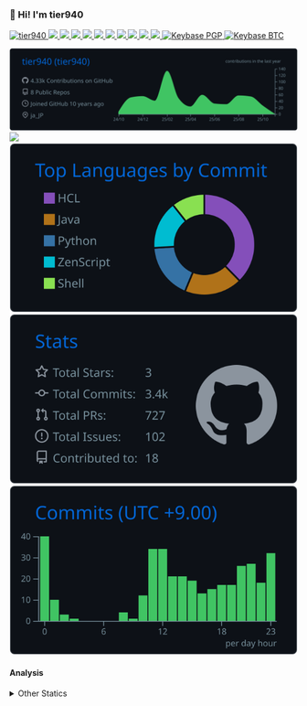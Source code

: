 ### 👋 Hi! I'm tier940

<p align="left"> 
  <a href="https://github.com/tier940/tier940/">
    <img src="https://komarev.com/ghpvc/?username=tier940" alt="tier940" />
  </a>
  <a href="http://twitter.com/tier940">
    <img height="20" src="https://img.shields.io/twitter/follow/tier940?label=Twitter&logo=twitter&style=flat" />
  </a>
  <a href="https://github.com/tier940">
    <img height="20" src="https://img.shields.io/github/followers/tier940?label=follow&logo=github&style=flat" />
  </a>
  <a href="https://www.reddit.com/user/tier940">
    <img height="20" src="https://img.shields.io/reddit/user-karma/combined/tier940?label=Reddit&logo=reddit&style=flat" />
  </a>
  <a href="https://stackoverflow.com/users/17317833/tier940">
    <img height="20" src="https://img.shields.io/stackexchange/stackoverflow/r/17317833?label=StackOverflow&logo=stack-overflow&style=flat" />
  </a>
  <a href="https://zenn.dev/tier940">
    <img height="20" src="https://zenn.badge.nikaera.com/s/tier940/likes" />
  </a>
  <a href="https://zenn.dev/tier940">
    <img height="20" src="https://zenn.badge.nikaera.com/s/tier940/followers" />
  </a>
  <a href="https://zenn.dev/tier940">
    <img height="20" src="https://zenn.badge.nikaera.com/s/tier940/articles" />
  </a>
  <a href="http://qiita.com/tier940">
    <img height="20" src="https://qiita-badge.apiapi.app/s/tier940/posts.svg" />
  </a>
  <a href="http://qiita.com/tier940">
    <img height="20" src="https://qiita-badge.apiapi.app/s/tier940/contributions.svg" />
  </a>
  <a href="https://github.com/tier940/tier940/">
    <img height="20" src="https://github.com/tier940/tier940/actions/workflows/main.yml/badge.svg" />
  </a>
  <a href="https://keybase.io/tier940">
    <img alt="Keybase PGP" src="https://img.shields.io/keybase/pgp/tier940">
  </a>
  <a href="https://keybase.io/tier940">
    <img alt="Keybase BTC" src="https://img.shields.io/keybase/btc/tier940">
  </a>
</p>

[![](https://raw.githubusercontent.com/tier940/tier940/main/profile-summary-card-output/github_dark/0-profile-details.svg)](https://github.com/vn7n24fzkq/github-profile-summary-cards)
[![](https://raw.githubusercontent.com/tier940/tier940/main/profile-summary-card-output/github_dark/1-repos-per-language.svg)](https://github.com/vn7n24fzkq/github-profile-summary-cards) [![](https://raw.githubusercontent.com/tier940/tier940/main/profile-summary-card-output/github_dark/2-most-commit-language.svg)](https://github.com/vn7n24fzkq/github-profile-summary-cards)
[![](https://raw.githubusercontent.com/tier940/tier940/main/profile-summary-card-output/github_dark/3-stats.svg)](https://github.com/vn7n24fzkq/github-profile-summary-cards) [![](https://raw.githubusercontent.com/tier940/tier940/main/profile-summary-card-output/github_dark/4-productive-time.svg)](https://github.com/vn7n24fzkq/github-profile-summary-cards)


#### Analysis
<!-- <img height="150" src="https://github.com/tier940/tier940/blob/master/images/stat.svg" alt="Alternative Text"/> -->

<details>
  <summary>Other Statics</summary>
  <!--START_SECTION:waka-->
![Code Time](http://img.shields.io/badge/Code%20Time-2%2C941%20hrs%2032%20mins-blue)

**🐱 My GitHub Data** 

> 📦 20.1 kB Used in GitHub's Storage 
 > 
> 💼 Opted to Hire
 > 
> 📜 10 Public Repositories 
 > 
> 🔑 1 Private Repositories 
 > 
**I'm an Early 🐤** 

```text
🌞 Morning                1354 commits        ████░░░░░░░░░░░░░░░░░░░░░   15.13 % 
🌆 Daytime                3264 commits        █████████░░░░░░░░░░░░░░░░   36.46 % 
🌃 Evening                3368 commits        █████████░░░░░░░░░░░░░░░░   37.62 % 
🌙 Night                  966 commits         ███░░░░░░░░░░░░░░░░░░░░░░   10.79 % 
```
📅 **I'm Most Productive on Saturday** 

```text
Monday                   889 commits         ██░░░░░░░░░░░░░░░░░░░░░░░   09.93 % 
Tuesday                  1619 commits        █████░░░░░░░░░░░░░░░░░░░░   18.09 % 
Wednesday                999 commits         ███░░░░░░░░░░░░░░░░░░░░░░   11.16 % 
Thursday                 1030 commits        ███░░░░░░░░░░░░░░░░░░░░░░   11.51 % 
Friday                   1140 commits        ███░░░░░░░░░░░░░░░░░░░░░░   12.73 % 
Saturday                 1774 commits        █████░░░░░░░░░░░░░░░░░░░░   19.82 % 
Sunday                   1501 commits        ████░░░░░░░░░░░░░░░░░░░░░   16.77 % 
```


📊 **This Week I Spent My Time On** 

```text
🕑︎ Time Zone: Asia/Tokyo

💬 Programming Languages: 
Java                     30 hrs 57 mins      ██████████████████░░░░░░░   72.81 % 
MCLang                   1 hr 27 mins        █░░░░░░░░░░░░░░░░░░░░░░░░   03.42 % 
Markdown                 1 hr 23 mins        █░░░░░░░░░░░░░░░░░░░░░░░░   03.27 % 
Other                    1 hr 15 mins        █░░░░░░░░░░░░░░░░░░░░░░░░   02.97 % 
YAML                     1 hr 11 mins        █░░░░░░░░░░░░░░░░░░░░░░░░   02.80 % 

🔥 Editors: 
IntelliJ                 35 hrs 15 mins      █████████████████████░░░░   82.93 % 
VS Code                  7 hrs 15 mins       ████░░░░░░░░░░░░░░░░░░░░░   17.07 % 

💻 Operating System: 
Windows                  41 hrs 22 mins      ████████████████████████░   97.33 % 
Linux                    1 hr 8 mins         █░░░░░░░░░░░░░░░░░░░░░░░░   02.67 % 
```

**I Mostly Code in Java** 

```text
Java                     12 repos            ████████████░░░░░░░░░░░░░   46.15 % 
ZenScript                3 repos             ███░░░░░░░░░░░░░░░░░░░░░░   11.54 % 
HCL                      2 repos             ██░░░░░░░░░░░░░░░░░░░░░░░   07.69 % 
HTML                     1 repo              █░░░░░░░░░░░░░░░░░░░░░░░░   03.85 % 
Dockerfile               1 repo              █░░░░░░░░░░░░░░░░░░░░░░░░   03.85 % 
```



**Timeline**

![Lines of Code chart](https://raw.githubusercontent.com/tier940/tier940/main/assets/bar_graph.png)


 Last Updated on 07/12/2023 01:19:37 UTC
<!--END_SECTION:waka-->
</details>
